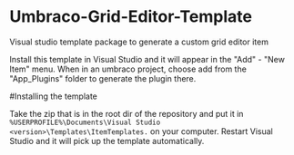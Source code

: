 # Umbraco-Grid-Editor-Template
Visual studio template package to generate a custom grid editor item

Install this template in Visual Studio and it will appear in the "Add" - "New Item" menu. When in an umbraco project, choose add from the "App_Plugins" folder to generate the plugin there.

#Installing the template

Take the zip that is in the root dir of the repository and put it in `%USERPROFILE%\Documents\Visual Studio <version>\Templates\ItemTemplates.` on your computer. Restart Visual Studio and it will pick up the template automatically.
